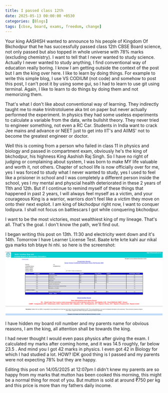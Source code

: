```yaml
---
title: I passed class 12th
date: 2025-05-13 00:00:00 +0530
categories: [Blogs]
tags: [cbse, board, exams, freedom, change]
---
```

Your king AASHISH wanted to announce to his people of Kingdom Of Bkchodpur that he has successfully passed class 12th CBSE Board science, not only passed but also topped in whole universe with 78% marks (excluding chemistry). I want to tell that I never wanted to study science. Actually I never wanted to study anything, I find conventional way of education really boring. I know I am getting outside the context of the post but I am the king over here. I like to learn by doing things. For example to write this simple blog, I use VS CODIUM (not code) and somehow to post this post, I can't post it by using some gui, so I had to learn to use git using terminal. Again, I like to learn to do things by doing them and not memorizing them.

That's what I don't like about conventional way of learning. They indirectly taught me to make trinitrotoluene aka tnt on paper but never actually performed the experiment. In physics they had some useless experiments to calculate a variable from the data, write bullshit theory. They never tried to engineer something, not even a RC Car. Students in India want to crack Jee mains and advance or NEET just to get into IIT's and AIIMS' not to become the greatest engineer or doctor.

Well this is coming from a person who failed in class 11 in physics and biology and passed in compartment exam, obviously he's the king of bkchodpur, his highness King Aashish Raj Singh. So I have no right of judging or complaining about system, I was born to make MY life valuable and worth it, not others. Chapter of school life is now officially over for me, yes I was forced to study what I never wanted to study, yes I used to feel like a prisioner in school and I was completely a different person inside the school, yes I my mental and physcial health deteriorated in these 2 years of 11th and 12th. But if I continue to remind myself of these things that happened in past 2 years, I will always feel myself as a victim, and your courageous King is a warrior, warriors don't feel like a victim they move on onto their next exploit. I am king of bkchodpur right now, I want to conquer lodipura. I shall not focus on battlescars I got while conquering bkchodpur.

I want to be the most victories, most wealthiest king of my lineage. That's all. That's the goal. I don't know the path, we'll find out.

I began writing this post on 13th. 11:30 and electricity went down and it's 14th. Tomorrow I have Learner License Test. Baate krte krte kahi aur nikal gya marks toh btaye hi nhi.
so here is the screenshot: 

![Board Result 2025](/assets/post/image.jpg)

I have hidden my board roll number and my parents name for obvious reasons, I am the king, all attention shall be towards the king.

I had never thought I would even pass physics after giving the exam. I calculated my marks after coming home, and it was 14.5 roughly, far below 23.5 . And mind you I got 42 marks in physics. I even got 42 in Biology for which I had studied a lot. HOW? IDK good thing is I passed and my parents were not expecting 78% but they are happy.

Editing this post on 14/05/2025 at 12:07pm
I didn't knew my parents are so happy from my marks that mutton has been cooked this morning, this might be a normal thing for most of you. But mutton is sold at around ₹750 per kg and this price is more than my fathers daily income.